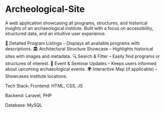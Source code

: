 # Archeological-Site
A web application showcasing all programs, structures, and historical insights of an archaeological institute. Built with a focus on accessibility, structured data, and an intuitive user experience.


📜 Detailed Program Listings – Displays all available programs with descriptions.
🏛️ Architectural Structure Showcase – Highlights historical sites with images and metadata.
🔍 Search & Filter – Easily find programs or structures of interest.
📅 Event & Seminar Updates – Keeps users informed about upcoming archaeological events.
🌍 Interactive Map (if applicable) – Showcases institute locations.



Tech Stack:
Frontend:  HTML, CSS, JS

Backend: Laravel, PHP

Database: MySQL
